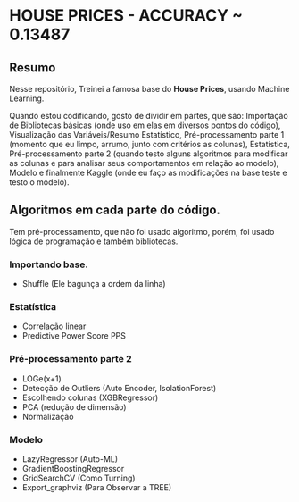 # HOUSE PRICES - ACCURACY ~ 0.13487
## Resumo
Nesse repositório, Treinei a famosa base do **House Prices**, usando Machine Learning.

Quando estou codificando, gosto de dividir em partes, que são: Importação de Bibliotecas básicas (onde uso em elas em diversos pontos do código), Visualização das Variáveis/Resumo Estatístico, Pré-processamento parte 1 (momento que eu limpo, arrumo, junto com critérios as colunas), Estatística, Pré-processamento parte 2 (quando testo alguns algoritmos para modificar as colunas e para analisar seus comportamentos em relação ao modelo), Modelo e finalmente Kaggle (onde eu faço as modificações na base teste e testo o modelo).

## Algoritmos em cada parte do código.
Tem pré-processamento, que não foi usado algoritmo, porém, foi usado lógica de programação e também bibliotecas.


### Importando base.
- Shuffle (Ele bagunça a ordem da linha)

### Estatística
- Correlação linear
- Predictive Power Score PPS

### Pré-processamento parte 2
- LOGe(x+1)
- Detecção de Outliers (Auto Encoder, IsolationForest)
- Escolhendo colunas (XGBRegressor)
- PCA (redução de dimensão)
- Normalização

### Modelo
- LazyRegressor (Auto-ML)
- GradientBoostingRegressor
- GridSearchCV (Como Turning)
- Export_graphviz (Para Observar a TREE)
